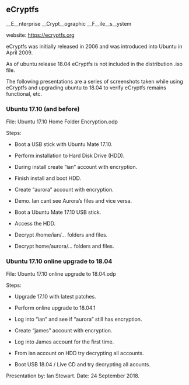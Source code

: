 ## eCryptfs

__E__nterprise __Crypt__ographic __F__ile__s__ystem

website: https://ecryptfs.org

eCryptfs was initially released in 2006 and was introduced into Ubuntu in April 2009.

As of ubuntu release 18.04 eCryptfs is not included in the distribution .iso file.

The following presentations are a series of screenshots taken while using eCryptfs and upgrading ubuntu to 18.04 to verify eCryptfs remains functional, etc.


### Ubuntu 17.10 (and before) 

File: Ubuntu 17.10 Home Folder Encryption.odp

Steps:
* Boot a USB stick with Ubuntu Mate 17.10.
* Perform installation to Hard Disk Drive (HDD).
* During install create “ian” account with encryption.
* Finish install and boot HDD.
* Create “aurora” account with encryption.
* Demo. Ian cant see Aurora’s files and vice versa.

* Boot a Ubuntu Mate 17.10 USB stick.
* Access the HDD.
* Decrypt /home/ian/… folders and files.
* Decrypt home/aurora/… folders and files.


### Ubuntu 17.10 online upgrade to 18.04 

File: Ubuntu 17.10 online upgrade to 18.04.odp

Steps:
* Upgrade 17.10 with latest patches.
* Perform online upgrade to 18.04.1
* Log into “ian” and see if “aurora” still has encryption.
* Create “james” account with encryption.
* Log into James account for the first time.

* From ian account on HDD try decrypting all accounts.

* Boot USB 18.04 / Live CD and try decrypting all acounts.

Presentation by: Ian Stewart.
Date: 24 September 2018.



